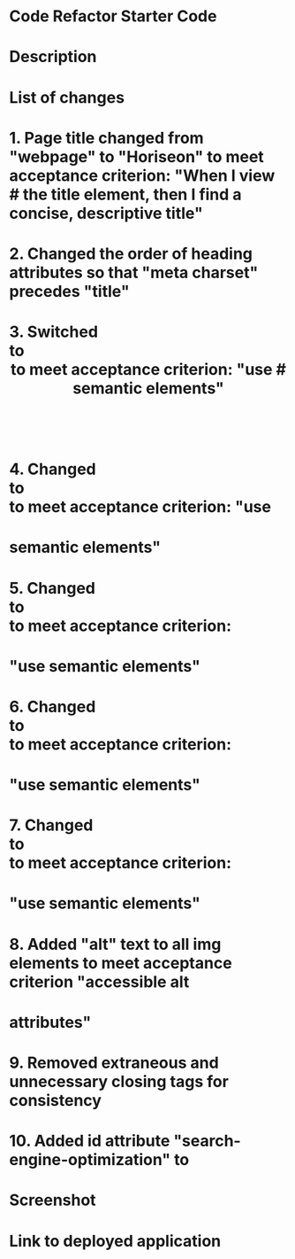 # Code Refactor Starter Code

# Description
# List of changes
# 1. Page title changed from "webpage" to "Horiseon" to meet acceptance criterion: "When I view # the title element, then I find a concise, descriptive title" 
# 2. Changed the order of heading attributes so that "meta charset" precedes "title"
# 3. Switched <div class="header"> to <header class="header"> to meet acceptance criterion: "use # semantic elements"
# 4. Changed <div class="hero"> to <section class="hero"> to meet acceptance criterion: "use 
# semantic elements"
# 5. Changed <div class="content"> to <section class="content"> to meet acceptance criterion: 
# "use semantic elements"
# 6. Changed <div class="benefits"> to <section class="benefits"> to meet acceptance criterion: 
# "use semantic elements"
# 7. Changed <div class="footer"> to <footer class="footer"> to meet acceptance criterion: 
# "use semantic elements"
# 8. Added "alt" text to all img elements to meet acceptance criterion "accessible alt  
# attributes"
# 9. Removed extraneous and unnecessary </img> closing tags for consistency
# 10. Added id attribute "search-engine-optimization" to <div class="search-engine-optimization">

# Screenshot

# Link to deployed application